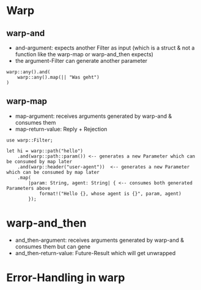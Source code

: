 # Warp

## warp-and
- and-argument: expects another Filter as input (which is a struct & not a function like the warp-map or warp-and_then expects)
- the argument-Filter can generate another parameter
```
warp::any().and(
    warp::any().map(|| "Was geht")
)
```


## warp-map
- map-argument: receives arguments generated by warp-and & consumes them
- map-return-value: Reply + Rejection
```
use warp::Filter;

let hi = warp::path("hello")
    .and(warp::path::param()) <-- generates a new Parameter which can be consumed by map later
    .and(warp::header("user-agent"))  <-- generates a new Parameter which can be consumed by map later
    .map(
        |param: String, agent: String| { <-- consumes both generated Parameters above
            format!("Hello {}, whose agent is {}", param, agent)
        });
```

# warp-and_then
- and_then-argument: receives arguments generated by warp-and & consumes them but can gene
- and_then-return-value: Future-Result which will get unwrapped

# Error-Handling in warp

